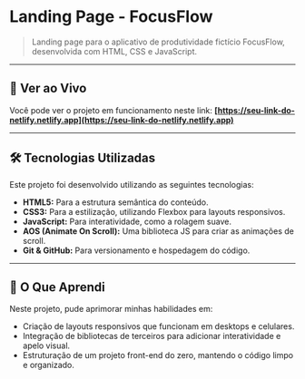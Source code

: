 # Landing Page - FocusFlow

> Landing page para o aplicativo de produtividade fictício FocusFlow, desenvolvida com HTML, CSS e JavaScript.


---

## 🚀 Ver ao Vivo

Você pode ver o projeto em funcionamento neste link:
**[https://seu-link-do-netlify.netlify.app](https://seu-link-do-netlify.netlify.app)**

---

## 🛠️ Tecnologias Utilizadas

Este projeto foi desenvolvido utilizando as seguintes tecnologias:

- **HTML5:** Para a estrutura semântica do conteúdo.
- **CSS3:** Para a estilização, utilizando Flexbox para layouts responsivos.
- **JavaScript:** Para interatividade, como a rolagem suave.
- **AOS (Animate On Scroll):** Uma biblioteca JS para criar as animações de scroll.
- **Git & GitHub:** Para versionamento e hospedagem do código.

---

## 🧠 O Que Aprendi

Neste projeto, pude aprimorar minhas habilidades em:
- Criação de layouts responsivos que funcionam em desktops e celulares.
- Integração de bibliotecas de terceiros para adicionar interatividade e apelo visual.
- Estruturação de um projeto front-end do zero, mantendo o código limpo e organizado.
